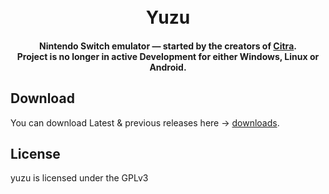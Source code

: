 
<h1 align="center">
  <br>
  <b>Yuzu</b>
  <br>
</h1>

<h4 align="center">Nintendo Switch emulator — started by the creators of <a href="https://citra-emu.org" target="_blank">Citra</a>.
<br>
Project is no longer in active Development for either Windows, Linux or Android.
</h4>


## Download

You can download Latest & previous releases here -> [downloads](https://github.com/kinderdat/Yuzu/releases).



## License

yuzu is licensed under the GPLv3
